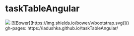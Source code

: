 # taskTableAngular
<div>
<a href="https://codeclimate.com/github/Ladushka/taskTableAngular"><img src="https://codeclimate.com/github/Ladushka/taskTableAngular/badges/gpa.svg" /></a>
[![Bower](https://img.shields.io/bower/v/bootstrap.svg)]()
</div>
gh-pages:  https://ladushka.github.io/taskTableAngular/
